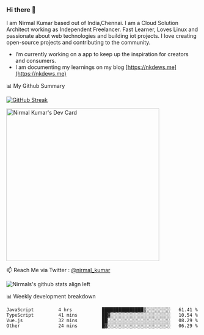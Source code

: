 ### Hi there 👋

 I am Nirmal Kumar based out of India,Chennai. I am a Cloud Solution Architect working as Independent Freelancer. Fast Learner, Loves Linux and passionate about web technologies and building iot projects. I love creating open-source projects and contributing to the community.

- I’m currently working on a app to keep up the inspiration for creators and consumers.
- I am documenting my learnings on my blog [https://nkdews.me](https://nkdews.me)


📊 My Github Summary

[![GitHub Streak](https://github-readme-streak-stats.herokuapp.com?user=nk-gears&theme=dark&hide_border=true&date_format=M%20j%5B%2C%20Y%5D)](https://git.io/streak-stats)

<a href="https://app.daily.dev/nirmal_kumar"><img src="https://api.daily.dev/devcards/a16cfcf02d384b16b41de71ce4d1d811.png?r=8ve" width="400" alt="Nirmal Kumar's Dev Card"/></a>

📫 Reach Me via  Twitter : [@nirmal_kumar](https://twitter.com/nirmal_kumar)

![Nirmals's github stats align left](https://github-readme-stats.vercel.app/api?username=nk-gears&show_icons=true)


📊 Weekly development breakdown

<!--START_SECTION:waka-->

```text
JavaScript         4 hrs           ███████████████▒░░░░░░░░░   61.41 %
TypeScript         41 mins         ██▓░░░░░░░░░░░░░░░░░░░░░░   10.54 %
Vue.js             32 mins         ██░░░░░░░░░░░░░░░░░░░░░░░   08.29 %
Other              24 mins         █▓░░░░░░░░░░░░░░░░░░░░░░░   06.29 %
```

<!--END_SECTION:waka-->


